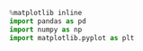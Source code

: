 

```python
%matplotlib inline
import pandas as pd
import numpy as np
import matplotlib.pyplot as plt
```


```python

```
